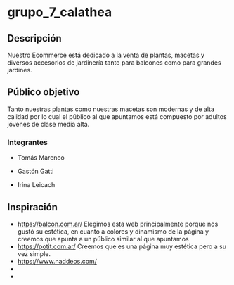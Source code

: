 # grupo_7_calathea

## Descripción 
Nuestro Ecommerce está dedicado a la venta de plantas, macetas y diversos accesorios de jardinería tanto para balcones como para grandes jardines. 
## Público objetivo
Tanto nuestras plantas como nuestras macetas son modernas y de alta calidad por lo cual el público al que apuntamos está compuesto por adultos jóvenes de clase media alta.

### Integrantes

* Tomás Marenco

* Gastón Gatti

* Irina Leicach


## Inspiración

* https://balcon.com.ar/  Elegimos esta web principalmente porque nos gustó su estética, en cuanto a colores y dinamismo de la página y creemos que apunta a un público similar al que apuntamos 
* https://potit.com.ar/  Creemos que es una página  muy estética pero a su vez simple.
* https://www.naddeos.com/
* 
*
